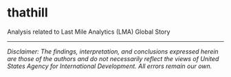 # thathill
Analysis related to Last Mile Analytics (LMA) Global Story

---

*Disclaimer: The findings, interpretation, and conclusions expressed herein are those of the authors and do not necessarily reflect the views of United States Agency for International Development. All errors remain our own.*